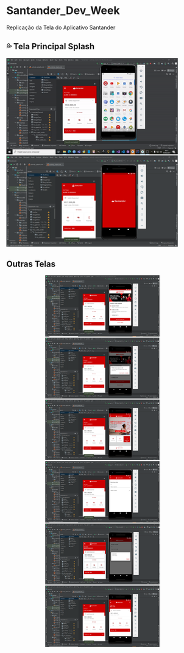 # Santander_Dev_Week
 Replicação da Tela do Aplicativo Santander
 
 

## 💦 Tela Principal Splash
<img src="https://github.com/mathfirewall/Santander_Dev_Week/blob/main/video/gif-dio.gif" width="450"></img>  <img src="https://github.com/mathfirewall/Santander_Dev_Week/blob/main/video/principal.png" width="450"></img>

## Outras Telas
<p align="center">
<img alt="Tela Menu" src="https://github.com/mathfirewall/Santander_Dev_Week/blob/main/video/segunda.png" width="300"> </img><img src="https://github.com/mathfirewall/Santander_Dev_Week/blob/main/video/terceira.png" width="300">  </img><img src="https://github.com/mathfirewall/Santander_Dev_Week/blob/main/video/quarta.png" width="300"></img>
<img src="https://github.com/mathfirewall/Santander_Dev_Week/blob/main/video/quinta.png" width="300"></img>  <img src="https://github.com/mathfirewall/Santander_Dev_Week/blob/main/video/sexta.png" width="300"></img>  <img src="https://github.com/mathfirewall/Santander_Dev_Week/blob/main/video/setima.png" width="300"></img>
</p>


